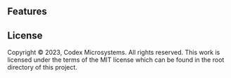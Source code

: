 ## Features

## License
Copyright © 2023, Codex Microsystems. All rights reserved. This work is licensed
under the terms of the MIT license which can be found in the root directory of
this project.
